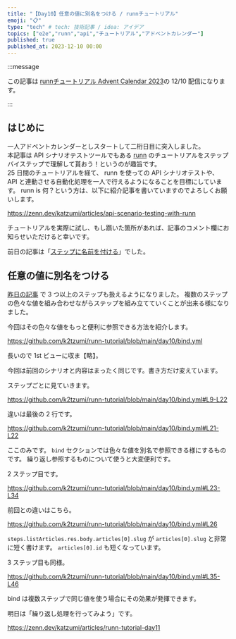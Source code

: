 ```yaml
---
title: "【Day10】任意の値に別名をつける / runnチュートリアル"
emoji: "📋"
type: "tech" # tech: 技術記事 / idea: アイデア
topics: ["e2e","runn","api","チュートリアル","アドベントカレンダー"]
published: true
published_at: 2023-12-10 00:00
---
```


:::message

この記事は [runnチュートリアル Advent Calendar 2023](https://qiita.com/advent-calendar/2023/runn-tutorial)の 12/10 配信になります。

:::

## はじめに

一人アドベントカレンダーとしスタートして二桁日目に突入しました。  
本記事は API シナリオテストツールでもある [runn](https://github.com/k1LoW/runn) のチュートリアルをステップバイステップで理解して貰おう！というのが趣旨です。  
25 日間のチュートリアルを経て、 runn を使っての API シナリオテストや、 API と連動させる自動化処理を一人で行えるようになることを目標にしています。 
runn is 何？という方は、以下に紹介記事を書いていますのでよろしくお願いします。

https://zenn.dev/katzumi/articles/api-scenario-testing-with-runn

チュートリアルを実際に試し、もし躓いた箇所があれば、記事のコメント欄にお知らせいただけると幸いです。

前日の記事は「[ステップに名前を付ける](https://zenn.dev/katzumi/articles/runn-tutorial-day09)」でした。

## 任意の値に別名をつける

[昨日の記事](https://zenn.dev/katzumi/articles/runn-tutorial-day09) で 3 つ以上のステップも扱えるようになりました。 
複数のステップの色々な値を組み合わせながらステップを組み立てていくことが出来る様になりました。

今回はその色々な値をもっと便利に参照できる方法を紹介します。

https://github.com/k2tzumi/runn-tutorial/blob/main/day10/bind.yml

長いので 1st ビューに収ま【略】。

今回は前回のシナリオと内容はまったく同じです。書き方だけ変えています。

ステップごとに見ていきます。

https://github.com/k2tzumi/runn-tutorial/blob/main/day10/bind.yml#L9-L22

違いは最後の 2 行です。

https://github.com/k2tzumi/runn-tutorial/blob/main/day10/bind.yml#L21-L22

ここのみです。
`bind` セクションでは色々な値を別名で参照できる様にするものです。
繰り返し参照するものについて使うと大変便利です。

2 ステップ目です。

https://github.com/k2tzumi/runn-tutorial/blob/main/day10/bind.yml#L23-L34

前回との違いはこちら。

https://github.com/k2tzumi/runn-tutorial/blob/main/day10/bind.yml#L26

`steps.listArticles.res.body.articles[0].slug` が `articles[0].slug` と非常に短く書けます。
`articles[0].id` も短くなっています。

3 ステップ目も同様。

https://github.com/k2tzumi/runn-tutorial/blob/main/day10/bind.yml#L35-L46

bind は複数ステップで同じ値を使う場合にその効果が発揮できます。

明日は「繰り返し処理を行ってみよう」です。

https://zenn.dev/katzumi/articles/runn-tutorial-day11